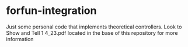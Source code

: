 # forfun-integration
Just some personal code that implements theoretical controllers. 
Look to Show and Tell 1 4_23.pdf located in the base of this repository for more information
